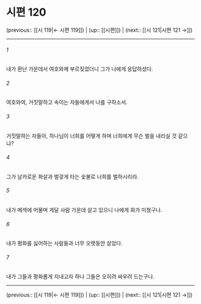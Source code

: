 # 시편 120

(previous:: [[시 119|← 시편 119]]) | (up:: [[시편]]) | (next:: [[시 121|시편 121 →]])

***




###### 1 

내가 환난 가운데서 여호와께 부르짖었더니 그가 나에게 응답하셨다. 



###### 2 

여호와여, 거짓말하고 속이는 자들에게서 나를 구하소서. 



###### 3 

거짓말하는 자들아, 하나님이 너희를 어떻게 하며 너희에게 무슨 벌을 내리실 것 같으냐? 



###### 4 

그가 날카로운 화살과 벌겋게 타는 숯불로 너희를 벌하시리라. 



###### 5 

내가 메섹에 머물며 게달 사람 가운데 살고 있으니 나에게 화가 미쳤구나. 



###### 6 

내가 평화를 싫어하는 사람들과 너무 오랫동안 살았다. 



###### 7 

내가 그들과 평화롭게 지내고자 하나 그들은 오히려 싸우려 드는구나.

***

(previous:: [[시 119|← 시편 119]]) | (up:: [[시편]]) | (next:: [[시 121|시편 121 →]])
